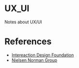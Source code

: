 # UX_UI
Notes about UX/UI


# References
- [Intereaction Design Foundation](https://www.interaction-design.org/literature)
- [Nielsen Norman Group](https://www.nngroup.com/)

